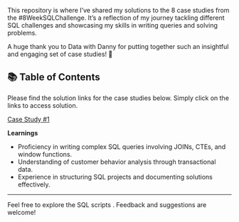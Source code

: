 This repository is where I’ve shared my solutions to the 8 case studies from the #8WeekSQLChallenge. It’s a reflection of my journey tackling different SQL challenges and showcasing my skills in writing queries and solving problems.

A huge thank you to Data with Danny for putting together such an insightful and engaging set of case studies! 👋

## 📚 Table of Contents

Please find the solution links for the case studies below. Simply click on the links to access solution.


[Case Study #1](https://github.com/RathiAnki/-8WeekSQLChallenge-Dany-Ma-/blob/main/Case%20Study%20%231)



 **Learnings**
 
- Proficiency in writing complex SQL queries involving JOINs, CTEs, and window functions.
- Understanding of customer behavior analysis through transactional data.
- Experience in structuring SQL projects and documenting solutions effectively.

---
Feel free to explore the SQL scripts . Feedback and suggestions are welcome!


